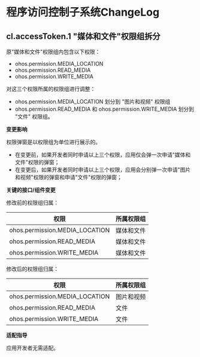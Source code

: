 # 程序访问控制子系统ChangeLog

## cl.accessToken.1 "媒体和文件"权限组拆分
原"媒体和文件"权限组内包含以下权限：
- ohos.permission.MEDIA_LOCATION
- ohos.permission.READ_MEDIA
- ohos.permission.WRITE_MEDIA

对这三个权限所属的权限组进行调整：
- ohos.permission.MEDIA_LOCATION 划分到 "图片和视频" 权限组
- ohos.permission.READ_MEDIA 和 ohos.permission.WRITE_MEDIA 划分到 "文件" 权限组。


**变更影响**

权限弹窗是以权限组为单位进行展示的。

- 在变更前，如果开发者同时申请以上三个权限，应用仅会弹一次申请"媒体和文件"权限的弹窗；
- 在变更后，如果开发者同时申请以上三个权限，应用会分别弹一次申请"图片和视频"权限的弹窗和申请"文件"权限的弹窗；

**关键的接口/组件变更**

修改前的权限组归属：

| 权限   | 所属权限组                         |
| -------- | ---------------------------- |
| ohos.permission.MEDIA_LOCATION | 媒体和文件 |
| ohos.permission.READ_MEDIA | 媒体和文件 |
| ohos.permission.WRITE_MEDIA | 媒体和文件 |

修改后的权限组归属：

| 权限   | 所属权限组                         |
| -------- | ---------------------------- |
| ohos.permission.MEDIA_LOCATION | 图片和视频 |
| ohos.permission.READ_MEDIA | 文件 |
| ohos.permission.WRITE_MEDIA | 文件 |


**适配指导**

应用开发者无需适配。
